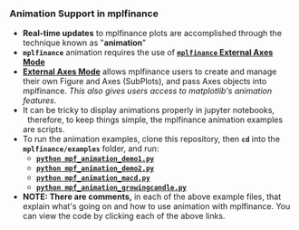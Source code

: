 ### Animation Support in mplfinance

* **Real-time updates** to mplfinance plots are accomplished through the technique known as "**animation**"
* **`mplfinance`** animation requires the use of [**`mplfinance` External Axes Mode**](https://github.com/matplotlib/mplfinance/blob/master/markdown/subplots.md#external-axes-method)
* [**External Axes Mode**](https://github.com/matplotlib/mplfinance/blob/master/markdown/subplots.md#external-axes-method) allows mplfinance users to create and manage their own Figure and Axes (SubPlots), and pass Axes objects into mplfinance.  _This also gives users access to matplotlib's animation features_.
* It can be tricky to display animations properly in jupyter notebooks,<br>&nbsp; therefore, to keep things simple, the mplfinance animation examples are scripts.
* To run the animation examples, clone this repository, then **`cd`** into the **`mplfinance/examples`** folder, and run:
  - [**`python mpf_animation_demo1.py`**](https://github.com/matplotlib/mplfinance/blob/master/examples/mpf_animation_demo1.py)
  - [**`python mpf_animation_demo2.py`**](https://github.com/matplotlib/mplfinance/blob/master/examples/mpf_animation_demo2.py)
  - [**`python mpf_animation_macd.py`**](https://github.com/matplotlib/mplfinance/blob/master/examples/mpf_animation_macd.py)
  - [**`python mpf_animation_growingcandle.py`**](https://github.com/matplotlib/mplfinance/blob/master/examples/mpf_animation_growingcandle.py)    
* **NOTE: There are comments,** in each of the above example files, that explain what's going on and how to use animation with mplfinance.  You can view the code by clicking each of the above links.
